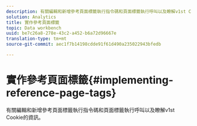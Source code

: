 ```yaml
---
description: 有關編輯和新增參考頁面標籤執行指令碼和頁面標籤執行呼叫以及瞭解v1st Cookie的資訊。
solution: Analytics
title: 實作參考頁面標籤
topic: Data workbench
uuid: be7c26a8-278e-43c2-a452-b6a72d96667e
translation-type: tm+mt
source-git-commit: aec1f7b14198cdde91f61d490a235022943bfedb

---
```



# 實作參考頁面標籤{#implementing-reference-page-tags}

有關編輯和新增參考頁面標籤執行指令碼和頁面標籤執行呼叫以及瞭解v1st Cookie的資訊。

